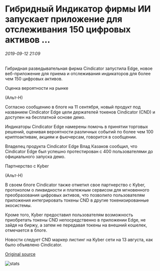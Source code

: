 # Гибридный Индикатор фирмы ИИ запускает приложение для отслеживания 150 цифровых активов ...

###### 2019-09-12 21:09

Гибридная разведывательная фирма Cindicator запустила Edge, новое веб-приложение для приема и отслеживания индикаторов для более чем 150 цифровых активов.

Оценка вероятности на рынке

(Альт-Н)

Согласно сообщению в блоге на 11 сентября, новый продукт под названием Cindicator Edge цели держателей токенов Cindicator (CND) и доступен на бесплатной основе демо.

Индикаторы Cindicator Edge намерены помочь в принятии торговых решений, оценивая вероятности различных событий по более чем 100 криптоактивам, акциям и фьючерсам, говорится в сообщении.

Владелец продукта Cindicator Edge Влад Казаков сообщил, что Cindicator Edge был успешно протестирован с 400 пользователями до официального запуска демо.

Партнерство с Kyber

(Альт-Н)

В своем блоге Cindicator также отметил свое партнерство с Kyber, протоколом о ликвидности и платежным сервисом для мгновенного преобразования цифровых активов, что позволило пользователям приложения интегрировать токены CND в другие токенизированные экосистемы.

Кроме того, Kyber предоставил пользователям возможность приобретать токены CND непосредственно в приложении Edge, не зайдя на биржу, а затем не передавая токены на внешний кошелек, отмечается в блоге.

Новости следует CND маркер листинг на Kyber сети на 13 августа, как было объявлено Cindicator.

[Original source](https://cointelegraph.com/news/hybrid-ai-firm-cindicator-launches-tracking-app-for-150-digital-assets)

![stats](https://c.statcounter.com/11760860/0/a89fa40b/1/ "stats")